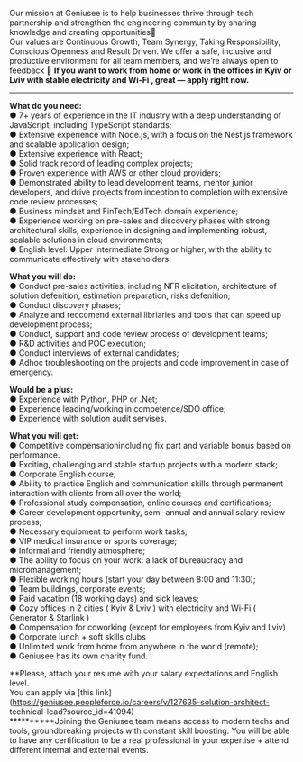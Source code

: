 Our mission at Geniusee is to help businesses thrive through tech partnership
and strengthen the engineering community by sharing knowledge and creating
opportunities🌿  
Our values are Continuous Growth, Team Synergy, Taking Responsibility,
Conscious Openness and Result Driven. We offer a safe, inclusive and
productive environment for all team members, and we’re always open to feedback
💜 **If you want to work from home or work in the offices in Kyiv or Lviv with
stable electricity and Wi-Fi , great — apply right now.**  
****

**What do you need:**  
● 7+ years of experience in the IT industry with a deep understanding of
JavaScript, including TypeScript standards;  
● Extensive experience with Node.js, with a focus on the Nest.js framework and
scalable application design;  
● Extensive experience with React;  
● Solid track record of leading complex projects;  
● Proven experience with AWS or other cloud providers;  
● Demonstrated ability to lead development teams, mentor junior developers,
and drive projects from inception to completion with extensive code review
processes;  
● Business mindset and FinTech/EdTech domain experience;  
● Experience working on pre-sales and discovery phases with strong
architectural skills, experience in designing and implementing robust,
scalable solutions in cloud environments;  
● English level: Upper Intermediate Strong or higher, with the ability to
communicate effectively with stakeholders.  
  
**What you will do:  
●** Conduct pre-sales activities, including NFR elicitation, architecture of
solution defenition, estimation preparation, risks defenition;  
**●** Conduct discovery phases;  
**●** Analyze and reccomend external libriaries and tools that can speed up
development process;  
**●** Conduct, support and code review process of development teams;  
**●** R&D activities and POC execution;  
**●** Conduct interviews of external candidates;  
**●** Adhoc troubleshooting on the projects and code improvement in case of
emergency.

**Would be a plus:**  
● Experience with Python, PHP or .Net;  
● Experience leading/working in competence/SDO office;  
● Experience with solution audit servises.

**What you will get:**  
● Competitive compensationincluding fix part and variable bonus based on
performance.  
● Exciting, challenging and stable startup projects with a modern stack;  
● Corporate English course;  
● Ability to practice English and communication skills through permanent
interaction with clients from all over the world;  
● Professional study compensation, online courses and certifications;  
● Career development opportunity, semi-annual and annual salary review
process;  
● Necessary equipment to perform work tasks;  
● VIP medical insurance or sports coverage;  
● Informal and friendly atmosphere;  
● The ability to focus on your work: a lack of bureaucracy and
micromanagement;  
● Flexible working hours (start your day between 8:00 and 11:30);  
● Team buildings, corporate events;  
● Paid vacation (18 working days) and sick leaves;  
● Cozy offices in 2 cities ( Kyiv & Lviv ) with electricity and Wi-Fi (
Generator & Starlink )  
● Compensation for coworking (except for employees from Kyiv and Lviv)  
● Corporate lunch + soft skills clubs  
● Unlimited work from home from anywhere in the world (remote);  
● Geniusee has its own charity fund.

**Please, attach your resume with your salary expectations and English level.  
You can apply via [this
link](https://geniusee.peopleforce.io/careers/v/127635-solution-architect-
technical-lead?source_id=41094)  
**********Joining the Geniusee team means access to modern techs and tools,
groundbreaking projects with constant skill boosting. You will be able to have
any certification to be a real professional in your expertise + attend
different internal and external events.